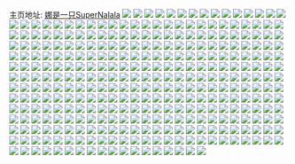主页地址: [娜是一只SuperNalala](https://weibo.com/u/2623851935) 
![](https://wx4.sinaimg.cn/mw2000/9c64cd9fly1geqn55z1kbj20u0140wn1.jpg) 
![](https://wx4.sinaimg.cn/mw2000/9c64cd9fly1geqn56fq9wj20u0140k33.jpg) 
![](https://wx4.sinaimg.cn/mw2000/9c64cd9fly1gepjshmmgtj20u00zegtj.jpg) 
![](https://wx4.sinaimg.cn/mw2000/9c64cd9fly1gepjjp01wyj20u01400x7.jpg) 
![](https://wx4.sinaimg.cn/mw2000/9c64cd9fly1geon6hy53ij208o05sgls.jpg) 
![](https://wx4.sinaimg.cn/mw2000/9c64cd9fly1geo6ir00fnj20u0140tit.jpg) 
![](https://wx4.sinaimg.cn/mw2000/9c64cd9fly1gem2heku8uj206o08wwep.jpg) 
![](https://wx4.sinaimg.cn/mw2000/9c64cd9fly1geirveko47j20u0140gsu.jpg) 
![](https://wx4.sinaimg.cn/mw2000/9c64cd9fly1gehz8tb50pj20yi0lk0wb.jpg) 
![](https://wx4.sinaimg.cn/mw2000/9c64cd9fly1gehigkss5hj21jk2227wh.jpg) 
![](https://wx4.sinaimg.cn/mw2000/9c64cd9fly1gehibymqsnj21400u0dst.jpg) 
![](https://wx4.sinaimg.cn/mw2000/9c64cd9fly1gehibz0zm6j20u0140qeb.jpg) 
![](https://wx4.sinaimg.cn/mw2000/9c64cd9fly1gehibz9au1j20u0140gye.jpg) 
![](https://wx4.sinaimg.cn/mw2000/9c64cd9fly1gehia9oci5j20u013yq70.jpg) 
![](https://wx4.sinaimg.cn/mw2000/9c64cd9fly1gegptzfclgj21400u041i.jpg) 
![](https://wx4.sinaimg.cn/mw2000/9c64cd9fly1gegpsgjul2j20u0140di4.jpg) 
![](https://wx4.sinaimg.cn/mw2000/9c64cd9fly1gegpshoxnyj20u0140tb0.jpg) 
![](https://wx4.sinaimg.cn/mw2000/9c64cd9fly1gegpsfl6uij20u0140jtt.jpg) 
![](https://wx4.sinaimg.cn/mw2000/9c64cd9fly1gegpsj08dgj20u014076r.jpg) 
![](https://wx4.sinaimg.cn/mw2000/9c64cd9fly1gegpqw1i6oj21400u0gmw.jpg) 
![](https://wx4.sinaimg.cn/mw2000/9c64cd9fly1gedrjt1z1cj20qo0qoae8.jpg) 
![](https://wx4.sinaimg.cn/mw2000/9c64cd9fly1gecui9kg7aj20u00jxtg6.jpg) 
![](https://wx4.sinaimg.cn/mw2000/9c64cd9fly1gecpfyuhvqj20b40gx0ta.jpg) 
![](https://wx4.sinaimg.cn/mw2000/9c64cd9fly1gec2zbhluaj23402c07kc.jpg) 
![](https://wx4.sinaimg.cn/mw2000/9c64cd9fly1gec2zd2ildj23402c0dsu.jpg) 
![](https://wx4.sinaimg.cn/mw2000/9c64cd9fly1gec2zeck91j23402c0dyc.jpg) 
![](https://wx4.sinaimg.cn/mw2000/9c64cd9fly1gec2zfpf8bj23402c0k77.jpg) 
![](https://wx4.sinaimg.cn/mw2000/9c64cd9fly1gec1ook9nqj23402c07q2.jpg) 
![](https://wx4.sinaimg.cn/mw2000/9c64cd9fly1gec1omyvdzj23402c0e5p.jpg) 
![](https://wx4.sinaimg.cn/mw2000/9c64cd9fly1gec1oq0prhj23402c07p6.jpg) 
![](https://wx4.sinaimg.cn/mw2000/9c64cd9fly1geayb0kpdsj2036036q2t.jpg) 
![](https://wx4.sinaimg.cn/mw2000/9c64cd9fly1geay9xv1agj2036036t8k.jpg) 
![](https://wx4.sinaimg.cn/mw2000/9c64cd9fly1geabefwgkwj20m20dm0th.jpg) 
![](https://wx4.sinaimg.cn/mw2000/9c64cd9fly1geabc6nnj6j21600u0tcz.jpg) 
![](https://wx4.sinaimg.cn/mw2000/9c64cd9fly1geabc697moj210u0u0tcf.jpg) 
![](https://wx4.sinaimg.cn/mw2000/9c64cd9fly1ge9w1vzzqtj21600u076n.jpg) 
![](https://wx4.sinaimg.cn/mw2000/9c64cd9fly1ge9w1xay5dj210u0u0wgl.jpg) 
![](https://wx4.sinaimg.cn/mw2000/9c64cd9fly1ge7zapw1yoj20m20dm0th.jpg) 
![](https://wx4.sinaimg.cn/mw2000/9c64cd9fly1ge63v7jmfwj208o05sglq.jpg) 
![](https://wx4.sinaimg.cn/mw2000/9c64cd9fly1ge63r77wy5j208o05s74n.jpg) 
![](https://wx4.sinaimg.cn/mw2000/9c64cd9fly1ge55sez5ecj21nv27tkjl.jpg) 
![](https://wx4.sinaimg.cn/mw2000/9c64cd9fly1ge55shlvyhj21nv27te81.jpg) 
![](https://wx4.sinaimg.cn/mw2000/9c64cd9fly1ge55sj76iij21nv27tnpd.jpg) 
![](https://wx4.sinaimg.cn/mw2000/9c64cd9fly1ge55sdjbmdj21nv27tnpd.jpg) 
![](https://wx4.sinaimg.cn/mw2000/9c64cd9fly1ge55skcrmej21nv27thdt.jpg) 
![](https://wx4.sinaimg.cn/mw2000/9c64cd9fly1ge55slmsinj21nv27tkjl.jpg) 
![](https://wx4.sinaimg.cn/mw2000/9c64cd9fly1ge55smz4wrj21nv27t7wh.jpg) 
![](https://wx4.sinaimg.cn/mw2000/9c64cd9fly1ge55snss93j21nv27t1kx.jpg) 
![](https://wx4.sinaimg.cn/mw2000/9c64cd9fly1ge55sox7k0j21nv27tb29.jpg) 
![](https://wx4.sinaimg.cn/mw2000/9c64cd9fly1ge44qv7cdaj208o05sdfx.jpg) 
![](https://wx4.sinaimg.cn/mw2000/9c64cd9fly1ge44ny7m4lj208o05st8x.jpg) 
![](https://wx4.sinaimg.cn/mw2000/9c64cd9fly1ge276lqjuvj20yi0lkgqo.jpg) 
![](https://wx4.sinaimg.cn/mw2000/9c64cd9fly1ge1mb52jcwj21sg2dskjq.jpg) 
![](https://wx4.sinaimg.cn/mw2000/9c64cd9fly1ge1mb7q5nmj22ds1sge86.jpg) 
![](https://wx4.sinaimg.cn/mw2000/9c64cd9fly1ge1mbae1bsj22ds1sge86.jpg) 
![](https://wx4.sinaimg.cn/mw2000/9c64cd9fly1ge1mb26blfj22ds1sg7wm.jpg) 
![](https://wx4.sinaimg.cn/mw2000/9c64cd9fly1gdzw47lghbj208o05saa8.jpg) 
![](https://wx4.sinaimg.cn/mw2000/9c64cd9fly1gdzfylc8kgj215s114wv3.jpg) 
![](https://wx4.sinaimg.cn/mw2000/9c64cd9fly1gdzfynb4c6j21q11jk4qp.jpg) 
![](https://wx4.sinaimg.cn/mw2000/9c64cd9fly1gdzfyoawp7j21vz1mz7wh.jpg) 
![](https://wx4.sinaimg.cn/mw2000/9c64cd9fly1gdzfypaumej21cp15jwz2.jpg) 
![](https://wx4.sinaimg.cn/mw2000/9c64cd9fly1gdx6g6hs6hj205k05ka9x.jpg) 
![](https://wx4.sinaimg.cn/mw2000/9c64cd9fly1gdwmso2m61j20b40gx74w.jpg) 
![](https://wx4.sinaimg.cn/mw2000/9c64cd9fly1gdwmqnoiucj20u0140gvw.jpg) 
![](https://wx4.sinaimg.cn/mw2000/9c64cd9fly1gdvqa5m8zrj20yi0lkgqo.jpg) 
![](https://wx4.sinaimg.cn/mw2000/9c64cd9fly1gdvdi1inm5j20u0140wob.jpg) 
![](https://wx4.sinaimg.cn/mw2000/9c64cd9fly1gdvdg2kze6j20u01sfncd.jpg) 
![](https://wx4.sinaimg.cn/mw2000/9c64cd9fly1gdvd4y8qctj20u00vpadc.jpg) 
![](https://wx4.sinaimg.cn/mw2000/9c64cd9fly1gdvd2vt1rdj20go0euabl.jpg) 
![](https://wx4.sinaimg.cn/mw2000/9c64cd9fly1gdvcyyef6aj20u01cyakh.jpg) 
![](https://wx4.sinaimg.cn/mw2000/9c64cd9fly1gdvcyypxsrj20u013yais.jpg) 
![](https://wx4.sinaimg.cn/mw2000/9c64cd9fly1gduebvcdt4j20c30gmjss.jpg) 
![](https://wx4.sinaimg.cn/mw2000/9c64cd9fly1gdtf1ucacyj20u0140tjp.jpg) 
![](https://wx4.sinaimg.cn/mw2000/9c64cd9fly1gdtf1tyectj20u0140n8h.jpg) 
![](https://wx4.sinaimg.cn/mw2000/9c64cd9fly1gdtf1uoh2cj20u014048v.jpg) 
![](https://wx4.sinaimg.cn/mw2000/9c64cd9fly1gdtf0hr3woj213y0tydsj.jpg) 
![](https://wx4.sinaimg.cn/mw2000/9c64cd9fly1gdtf0qmetsj213y0u0k2b.jpg) 
![](https://wx4.sinaimg.cn/mw2000/9c64cd9fly1gdsyhjovnlj20u010gwkm.jpg) 
![](https://wx4.sinaimg.cn/mw2000/9c64cd9fly1gdsyhj9c1zj20u00w5gqx.jpg) 
![](https://wx4.sinaimg.cn/mw2000/9c64cd9fly1gdsyhk0j2zj21400u0q7x.jpg) 
![](https://wx4.sinaimg.cn/mw2000/9c64cd9fly1gdsyhkd3aij21400u00ys.jpg) 
![](https://wx4.sinaimg.cn/mw2000/9c64cd9fly1gdsyhkte0kj21400u0wi7.jpg) 
![](https://wx4.sinaimg.cn/mw2000/9c64cd9fly1gdsyhla1c8j21400u0n24.jpg) 
![](https://wx4.sinaimg.cn/mw2000/9c64cd9fly1gdsygivmf7j20c81r6wmq.jpg) 
![](https://wx4.sinaimg.cn/mw2000/9c64cd9fly1gdr9u0zq4rj20k00zke65.jpg) 
![](https://wx4.sinaimg.cn/mw2000/9c64cd9fly1gdnvobzcrrj20ty13ykjl.jpg) 
![](https://wx4.sinaimg.cn/mw2000/9c64cd9fly1gdkg6pif5fj2062042wei.jpg) 
![](https://wx4.sinaimg.cn/mw2000/9c64cd9fly1gdkfp615owj20mi0u04lg.jpg) 
![](https://wx4.sinaimg.cn/mw2000/9c64cd9fly1gdkfl76unxj20m90ivwvi.jpg) 
![](https://wx4.sinaimg.cn/mw2000/9c64cd9fly1gdkfjimf5rj20nh15qteg.jpg) 
![](https://wx4.sinaimg.cn/mw2000/9c64cd9fly1gdi6p8bxn7j20hs0og414.jpg) 
![](https://wx4.sinaimg.cn/mw2000/9c64cd9fly1gdi6ns9wi2j20v915ohdt.jpg) 
![](https://wx4.sinaimg.cn/mw2000/9c64cd9fly1gdi5irspbsj20rs1f6q8s.jpg) 
![](https://wx4.sinaimg.cn/mw2000/9c64cd9fly1gdht73jk92j20k00zktdu.jpg) 
![](https://wx4.sinaimg.cn/mw2000/9c64cd9fly1gdgy9qk54cj20ec0ao0u8.jpg) 
![](https://wx4.sinaimg.cn/mw2000/9c64cd9fly1gdgy5r5a3kj20u013ywko.jpg) 
![](https://wx4.sinaimg.cn/mw2000/9c64cd9fly1gdgy16o18gj20u00u0qo5.jpg) 
![](https://wx4.sinaimg.cn/mw2000/9c64cd9fly1gdgxunot6pj20u0140kjl.jpg) 
![](https://wx4.sinaimg.cn/mw2000/9c64cd9fly1gdgxh5r45nj23402c0kes.jpg) 
![](https://wx4.sinaimg.cn/mw2000/9c64cd9fly1gdgwpcmcg2j20u0190taf.jpg) 
![](https://wx4.sinaimg.cn/mw2000/9c64cd9fly1gdgwkolqdqj216o0ty1kx.jpg) 
![](https://wx4.sinaimg.cn/mw2000/9c64cd9fly1gdgwaio81hj20u01407wh.jpg) 
![](https://wx4.sinaimg.cn/mw2000/9c64cd9fly1gdgw80uj6jj20u01404qp.jpg) 
![](https://wx4.sinaimg.cn/mw2000/9c64cd9fly1gdgwf9kc15j20ty13kkjl.jpg) 
![](https://wx4.sinaimg.cn/mw2000/9c64cd9fly1gdgw0csnn0j20u013wqv5.jpg) 
![](https://wx4.sinaimg.cn/mw2000/9c64cd9fly1gdgvs0nzuxj20ty13yhdt.jpg) 
![](https://wx4.sinaimg.cn/mw2000/9c64cd9fly1gdgvpgs3ehj207i07i3z7.jpg) 
![](https://wx4.sinaimg.cn/mw2000/9c64cd9fly1gdgvnig5rgj21gn1mg4qp.jpg) 
![](https://wx4.sinaimg.cn/mw2000/9c64cd9fly1gdfuz89p2hj20yi0lk0wb.jpg) 
![](https://wx4.sinaimg.cn/mw2000/9c64cd9fly1gdf2ca73xij20rs0sy0yz.jpg) 
![](https://wx4.sinaimg.cn/mw2000/9c64cd9fly1gda3dnwe62j20m80et775.jpg) 
![](https://wx4.sinaimg.cn/mw2000/9c64cd9fly1gd9nkgyegaj2036036web.jpg) 
![](https://wx4.sinaimg.cn/mw2000/9c64cd9fly1gd9mqp1lwfj20c408a3yq.jpg) 
![](https://wx4.sinaimg.cn/mw2000/9c64cd9fly1gd9moemwuyj20xc0ktgq6.jpg) 
![](https://wx4.sinaimg.cn/mw2000/9c64cd9fly1gd9mnywr7mj20go0a0jsb.jpg) 
![](https://wx4.sinaimg.cn/mw2000/9c64cd9fly1gd5ckb2b3sj20td17ckc6.jpg) 
![](https://wx4.sinaimg.cn/mw2000/9c64cd9fly1gd5cja796xj22c0340npd.jpg) 
![](https://wx4.sinaimg.cn/mw2000/9c64cd9fly1gd5ciqowd5j20kq0e6myw.jpg) 
![](https://wx4.sinaimg.cn/mw2000/9c64cd9fly1gcxrjmzzd2j20u01407gc.jpg) 
![](https://wx4.sinaimg.cn/mw2000/9c64cd9fly1gcxqf5p66oj20u016947i.jpg) 
![](https://wx4.sinaimg.cn/mw2000/9c64cd9fly1gcuphabarrj21400slncw.jpg) 
![](https://wx4.sinaimg.cn/mw2000/9c64cd9fly1gctw25m0wnj20zi0kaq6x.jpg) 
![](https://wx4.sinaimg.cn/mw2000/9c64cd9fly1gcqtjzdmt1j20dw07cgma.jpg) 
![](https://wx4.sinaimg.cn/mw2000/9c64cd9fly1gco5qlz5itj20dw07cgma.jpg) 
![](https://wx4.sinaimg.cn/mw2000/9c64cd9fly1gcnxu9s8glj21nv27t1ky.jpg) 
![](https://wx4.sinaimg.cn/mw2000/9c64cd9fly1gckcewjkamj20u0140wp2.jpg) 
![](https://wx4.sinaimg.cn/mw2000/9c64cd9fly1gckc2h26m9j20yi0pwn0e.jpg) 
![](https://wx4.sinaimg.cn/mw2000/9c64cd9fly1gcj02rtltlj20hs0cp0td.jpg) 
![](https://wx4.sinaimg.cn/mw2000/9c64cd9fly1gcizsh5e08j20yi04kdfs.jpg) 
![](https://wx4.sinaimg.cn/mw2000/9c64cd9fly1gchwgb2g06j20hs0og0ws.jpg) 
![](https://wx4.sinaimg.cn/mw2000/9c64cd9fly1gchwccip0ej20q40jndis.jpg) 
![](https://wx4.sinaimg.cn/mw2000/9c64cd9fly1gchvc6fkhkj20m80m875r.jpg) 
![](https://wx4.sinaimg.cn/mw2000/9c64cd9fly1gchvc6psltj20u00u0q8s.jpg) 
![](https://wx4.sinaimg.cn/mw2000/9c64cd9fly1gc8yftwexdj20rs23kto7.jpg) 
![](https://wx4.sinaimg.cn/mw2000/9c64cd9fly1gc8ycdnjzdj20lm0f0q4a.jpg) 
![](https://wx4.sinaimg.cn/mw2000/9c64cd9fly1gc8v86xwpcj21nv27t1ky.jpg) 
![](https://wx4.sinaimg.cn/mw2000/9c64cd9fly1gc58gb50ryj20pc06ywf6.jpg) 
![](https://wx4.sinaimg.cn/mw2000/9c64cd9fly1gc57af39kdj21hc0u0424.jpg) 
![](https://wx4.sinaimg.cn/mw2000/9c64cd9fly1gc578cu7gxj20i90aawfa.jpg) 
![](https://wx4.sinaimg.cn/mw2000/9c64cd9fly1gbrwulwbdnj20u00u0gv3.jpg) 
![](https://wx4.sinaimg.cn/mw2000/9c64cd9fly1gbrx1ur7lij20qo0hsgpq.jpg) 
![](https://wx4.sinaimg.cn/mw2000/9c64cd9fly1gbrx1ssygvj20hs0bvmy9.jpg) 
![](https://wx4.sinaimg.cn/mw2000/9c64cd9fly1gbrx1txmpmj20u014014y.jpg) 
![](https://wx4.sinaimg.cn/mw2000/9c64cd9fly1gbrx1zg2ckj20u014077s.jpg) 
![](https://wx4.sinaimg.cn/mw2000/9c64cd9fly1gbrx1v980sj20hs0bdgwn.jpg) 
![](https://wx4.sinaimg.cn/mw2000/9c64cd9fly1gbrx1yywh3j20u0140tfr.jpg) 
![](https://wx4.sinaimg.cn/mw2000/9c64cd9fly1gbrx1ygz7ej20u011ie82.jpg) 
![](https://wx4.sinaimg.cn/mw2000/9c64cd9fly1gbrx1zqcagj20h80myjui.jpg) 
![](https://wx4.sinaimg.cn/mw2000/9c64cd9fly1gbkxsts254j20v90v9x6p.jpg) 
![](https://wx4.sinaimg.cn/mw2000/9c64cd9fly1gbg714ao6wj20hs0oo0ts.jpg) 
![](https://wx4.sinaimg.cn/mw2000/9c64cd9fly1gbe13siztej20p50ru7px.jpg) 
![](https://wx4.sinaimg.cn/mw2000/9c64cd9fly1gat19zl31lj20v91vo4qp.jpg) 
![](https://wx4.sinaimg.cn/mw2000/9c64cd9fly1gat19yjtc2j20v91vo4q5.jpg) 
![](https://wx4.sinaimg.cn/mw2000/9c64cd9fly1gae2bc60zdj20tu13ux6p.jpg) 
![](https://wx4.sinaimg.cn/mw2000/9c64cd9fly1g15jc0ajcvj20hs09w0th.jpg) 
![](https://wx4.sinaimg.cn/mw2000/9c64cd9fly1g0su6i3njfj20qs0zq14q.jpg) 
![](https://wx4.sinaimg.cn/mw2000/9c64cd9fly1g0su59z6hvj214l0u047h.jpg) 
![](https://wx4.sinaimg.cn/mw2000/9c64cd9fly1g0su5aephzj21730tzthd.jpg) 
![](https://wx4.sinaimg.cn/mw2000/9c64cd9fly1g0su5apls0j21400u00zf.jpg) 
![](https://wx4.sinaimg.cn/mw2000/9c64cd9fly1g0su59b2iqj21400u0q9o.jpg) 
![](https://wx4.sinaimg.cn/mw2000/9c64cd9fly1g04krfrczuj20u80hedjc.jpg) 
![](https://wx4.sinaimg.cn/mw2000/9c64cd9fly1g02wuwyaz4j20hs0bvwfx.jpg) 
![](https://wx4.sinaimg.cn/mw2000/9c64cd9fly1fxpqcp6a3fj20ca0cv0td.jpg) 
![](https://wx4.sinaimg.cn/mw2000/9c64cd9fly1fxoykz1973j20e609gmy4.jpg) 
![](https://wx4.sinaimg.cn/mw2000/9c64cd9fgy1fxde8rzdl9j20i50a8ab0.jpg) 
![](https://wx4.sinaimg.cn/mw2000/9c64cd9fgy1fxb59za2lxj20qo0zkn1i.jpg) 
![](https://wx4.sinaimg.cn/mw2000/9c64cd9fgy1fxb09u7yd4j20zk0k00yz.jpg) 
![](https://wx4.sinaimg.cn/mw2000/9c64cd9fgy1fxaumndsefj20k00zkn55.jpg) 
![](https://wx4.sinaimg.cn/mw2000/9c64cd9fgy1fxaum3lpflj20zk0k0116.jpg) 
![](https://wx4.sinaimg.cn/mw2000/9c64cd9fgy1fxaum2132zj20k00zkae0.jpg) 
![](https://wx4.sinaimg.cn/mw2000/9c64cd9fgy1fxau5ugmywj20zk0k0agq.jpg) 
![](https://wx4.sinaimg.cn/mw2000/9c64cd9fgy1fxau56n8wrj20k00zkdjw.jpg) 
![](https://wx4.sinaimg.cn/mw2000/9c64cd9fgy1fxau4vs8q2j20k00zkaed.jpg) 
![](https://wx4.sinaimg.cn/mw2000/9c64cd9fgy1fwq8y0okrzj20qo0qogrw.jpg) 
![](https://wx4.sinaimg.cn/mw2000/9c64cd9fgy1fwot9xyfl6j20qo1bfk5m.jpg) 
![](https://wx4.sinaimg.cn/mw2000/9c64cd9fgy1fubncuqv59j20qo0xtdnu.jpg) 
![](https://wx4.sinaimg.cn/mw2000/9c64cd9fgy1ft61puuewoj20hs09p0to.jpg) 
![](https://wx4.sinaimg.cn/mw2000/9c64cd9fgy1frr7j3k3h3j20qo1bf4b2.jpg) 
![](https://wx4.sinaimg.cn/mw2000/9c64cd9fgy1frjx1zf96jj2036036749.jpg) 
![](https://wx4.sinaimg.cn/mw2000/9c64cd9fgy1frfrq6xbrwj20hs0acgm5.jpg) 
![](https://wx4.sinaimg.cn/mw2000/9c64cd9fgy1frfbpxv4ygj20hs0d8t9y.jpg) 
![](https://wx4.sinaimg.cn/mw2000/9c64cd9fgy1frboobez9lj20dc0dcgmu.jpg) 
![](https://wx4.sinaimg.cn/mw2000/9c64cd9fgy1fqzg3agn8tj20ku0vs0xl.jpg) 
![](https://wx4.sinaimg.cn/mw2000/9c64cd9fgy1fqzg3beskzj20ku0vsq76.jpg) 
![](https://wx4.sinaimg.cn/mw2000/9c64cd9fgy1fqzg3d7obpj20ku0vs78u.jpg) 
![](https://wx4.sinaimg.cn/mw2000/9c64cd9fly1fqsod97yssj21900u0gtb.jpg) 
![](https://wx4.sinaimg.cn/mw2000/9c64cd9fly1fqsncw76ujj20v815ou0x.jpg) 
![](https://wx4.sinaimg.cn/mw2000/9c64cd9fly1fqsnd5b8xyj20v80ng4qp.jpg) 
![](https://wx4.sinaimg.cn/mw2000/9c64cd9fgy1fqrcq5an6yj20c8085gmr.jpg) 
![](https://wx4.sinaimg.cn/mw2000/9c64cd9fgy1fqrcicevvcj20zk0hkte8.jpg) 
![](https://wx4.sinaimg.cn/mw2000/9c64cd9fgy1fqqvqyz9bmj20qo1bftg9.jpg) 
![](https://wx4.sinaimg.cn/mw2000/9c64cd9fly1fqjk3f6lt1j208c08c74h.jpg) 
![](https://wx4.sinaimg.cn/mw2000/9c64cd9fgy1fqj9qmqjw4j20gs0d7tby.jpg) 
![](https://wx4.sinaimg.cn/mw2000/9c64cd9fgy1fqitamxq8lj20qo1bfqb9.jpg) 
![](https://wx4.sinaimg.cn/mw2000/9c64cd9fgy1fqitaohifmj20qo1bf46x.jpg) 
![](https://wx4.sinaimg.cn/mw2000/9c64cd9fgy1fqi6dbmo4pj202o02o3yb.jpg) 
![](https://wx4.sinaimg.cn/mw2000/9c64cd9fgy1fqhu0kajdej20ae06u0te.jpg) 
![](https://wx4.sinaimg.cn/mw2000/9c64cd9fgy1fqh78opi20j20qo1bfn1w.jpg) 
![](https://wx4.sinaimg.cn/mw2000/9c64cd9fgy1fqh56vuw3gj20ku1120v1.jpg) 
![](https://wx4.sinaimg.cn/mw2000/9c64cd9fgy1fqh4qxetuzj20j60y2gnd.jpg) 
![](https://wx4.sinaimg.cn/mw2000/9c64cd9fgy1fqfterotkdj20ku110410.jpg) 
![](https://wx4.sinaimg.cn/mw2000/9c64cd9fgy1fqe749c2gaj20ku112wj1.jpg) 
![](https://wx4.sinaimg.cn/mw2000/9c64cd9fgy1fqe74dfzqgj21120ku0ze.jpg) 
![](https://wx4.sinaimg.cn/mw2000/9c64cd9fgy1fqe74edj8zj21120ku0yo.jpg) 
![](https://wx4.sinaimg.cn/mw2000/9c64cd9fgy1fqe74fchjdj20ku112wk7.jpg) 
![](https://wx4.sinaimg.cn/mw2000/9c64cd9fgy1fqe7482yf0j20ku112tdp.jpg) 
![](https://wx4.sinaimg.cn/mw2000/9c64cd9fgy1fqe74gde9dj21120ku0yg.jpg) 
![](https://wx4.sinaimg.cn/mw2000/9c64cd9fgy1fqe74i4hevj21120kuafi.jpg) 
![](https://wx4.sinaimg.cn/mw2000/9c64cd9fgy1fqe74j3jejj21120kute8.jpg) 
![](https://wx4.sinaimg.cn/mw2000/9c64cd9fgy1fqe74k23d5j20ku112n30.jpg) 
![](https://wx4.sinaimg.cn/mw2000/9c64cd9fgy1fqe71n2a73j20rs0kun1g.jpg) 
![](https://wx4.sinaimg.cn/mw2000/9c64cd9fgy1fqe712rtlej20ae06u0te.jpg) 
![](https://wx4.sinaimg.cn/mw2000/9c64cd9fgy1fqe6xjc8z0j20ku0vtwix.jpg) 
![](https://wx4.sinaimg.cn/mw2000/9c64cd9fgy1fq9imrekk6j20dd064aa9.jpg) 
![](https://wx4.sinaimg.cn/mw2000/9c64cd9fgy1fq8teyrcyij20g60tl78j.jpg) 
![](https://wx4.sinaimg.cn/mw2000/9c64cd9fgy1fq8m5w1siej20j60b474q.jpg) 
![](https://wx4.sinaimg.cn/mw2000/9c64cd9fgy1fq7e7jfybcj20h20j4jt0.jpg) 
![](https://wx4.sinaimg.cn/mw2000/9c64cd9fgy1fq6q7enyh5j20qo0zkq9u.jpg) 
![](https://wx4.sinaimg.cn/mw2000/9c64cd9fgy1fq6le7mdn5j20yi0lq0y8.jpg) 
![](https://wx4.sinaimg.cn/mw2000/9c64cd9fgy1fq6ldlx0f1j20qo0qoq67.jpg) 
![](https://wx4.sinaimg.cn/mw2000/9c64cd9fgy1fq60as5xu7j20nh0kudhx.jpg) 
![](https://wx4.sinaimg.cn/mw2000/9c64cd9fgy1fq5z0m4rxyj20pm0kuacb.jpg) 
![](https://wx4.sinaimg.cn/mw2000/9c64cd9fly1fq443836vij20iy09u0tl.jpg) 
![](https://wx4.sinaimg.cn/mw2000/9c64cd9fgy1fq2tk9wpmgj21130qo7ct.jpg) 
![](https://wx4.sinaimg.cn/mw2000/9c64cd9fgy1fq2tkbha05j21bf0qo7f9.jpg) 
![](https://wx4.sinaimg.cn/mw2000/9c64cd9fgy1fq2tkd0zrxj20qo1bfqei.jpg) 
![](https://wx4.sinaimg.cn/mw2000/9c64cd9fgy1fq2tkep0ikj20vr0qoahw.jpg) 
![](https://wx4.sinaimg.cn/mw2000/9c64cd9fgy1fq2tkg45ksj215n0qn7e7.jpg) 
![](https://wx4.sinaimg.cn/mw2000/9c64cd9fgy1fq2tkhp29yj21bf0qogz1.jpg) 
![](https://wx4.sinaimg.cn/mw2000/9c64cd9fgy1fq2tk8j7y2j21bf0qo15v.jpg) 
![](https://wx4.sinaimg.cn/mw2000/9c64cd9fgy1fq2tkj9xqyj20qo1bfk3a.jpg) 
![](https://wx4.sinaimg.cn/mw2000/9c64cd9fgy1fq2tkkyq0jj20qo1bfk2r.jpg) 
![](https://wx4.sinaimg.cn/mw2000/9c64cd9fly1fq22mnm58fj20yj0kuaef.jpg) 
![](https://wx4.sinaimg.cn/mw2000/9c64cd9fgy1fpzkefaitfj20hp0btjt8.jpg) 
![](https://wx4.sinaimg.cn/mw2000/9c64cd9fgy1fpyp7dehudj20ku112795.jpg) 
![](https://wx4.sinaimg.cn/mw2000/9c64cd9fly1fpwtow8k11j205k04zwei.jpg) 
![](https://wx4.sinaimg.cn/mw2000/9c64cd9fly1fpwswts1z9j20qo0qoq68.jpg) 
![](https://wx4.sinaimg.cn/mw2000/9c64cd9fgy1fpvr05hh5bj20qo0qoq8b.jpg) 
![](https://wx4.sinaimg.cn/mw2000/9c64cd9fgy1fpui2xw5lwj20v90kujvb.jpg) 
![](https://wx4.sinaimg.cn/mw2000/9c64cd9fgy1fpuhv5e4zaj202o02o743.jpg) 
![](https://wx4.sinaimg.cn/mw2000/9c64cd9fgy1fptudznl0nj20g00alwf1.jpg) 
![](https://wx4.sinaimg.cn/mw2000/9c64cd9fgy1fptndtlkmrj20qo0qowl5.jpg) 
![](https://wx4.sinaimg.cn/mw2000/9c64cd9fgy1fpte96kf5aj20qo1bf49w.jpg) 
![](https://wx4.sinaimg.cn/mw2000/9c64cd9fgy1fpsm3e1jnyj20hs0buq3g.jpg) 
![](https://wx4.sinaimg.cn/mw2000/9c64cd9fgy1fpr25ukmcyj20ku112jui.jpg) 
![](https://wx4.sinaimg.cn/mw2000/9c64cd9fgy1fpr25votb7j20ku112gq3.jpg) 
![](https://wx4.sinaimg.cn/mw2000/9c64cd9fgy1fpr25wwsnij20ku1120xc.jpg) 
![](https://wx4.sinaimg.cn/mw2000/9c64cd9fgy1fpr25tmc3hj20ku112wis.jpg) 
![](https://wx4.sinaimg.cn/mw2000/9c64cd9fgy1fpovh0gelpj20qo0qoqag.jpg) 
![](https://wx4.sinaimg.cn/mw2000/9c64cd9fgy1fpnunb47uaj20qo0zkthb.jpg) 
![](https://wx4.sinaimg.cn/mw2000/9c64cd9fgy1fpnunczpfjj20qo0zkk99.jpg) 
![](https://wx4.sinaimg.cn/mw2000/9c64cd9fgy1fpnunf0r75j20zk0qo4fc.jpg) 
![](https://wx4.sinaimg.cn/mw2000/9c64cd9fgy1fpnungr82mj20zk0qok1q.jpg) 
![](https://wx4.sinaimg.cn/mw2000/9c64cd9fgy1fpnuniaiaaj20zk0qo7dv.jpg) 
![](https://wx4.sinaimg.cn/mw2000/9c64cd9fgy1fpnunk1qc2j20zk0qo160.jpg) 
![](https://wx4.sinaimg.cn/mw2000/9c64cd9fgy1fpnunllzwrj20qo0zktgp.jpg) 
![](https://wx4.sinaimg.cn/mw2000/9c64cd9fgy1fpnunnk474j20qo0zk18k.jpg) 
![](https://wx4.sinaimg.cn/mw2000/9c64cd9fgy1fpnunpqu4wj20qo0zk4fd.jpg) 
![](https://wx4.sinaimg.cn/mw2000/9c64cd9fgy1fpn4tlllkqj20ku1120wa.jpg) 
![](https://wx4.sinaimg.cn/mw2000/9c64cd9fgy1fpn4gjfvqtj20dd0b03zj.jpg) 
![](https://wx4.sinaimg.cn/mw2000/9c64cd9fgy1fpmxcjtuxzj20ku112n3c.jpg) 
![](https://wx4.sinaimg.cn/mw2000/9c64cd9fgy1fpmxclmo1sj20ku0rsgsh.jpg) 
![](https://wx4.sinaimg.cn/mw2000/9c64cd9fgy1fpmxcneoauj20ku0rsn3m.jpg) 
![](https://wx4.sinaimg.cn/mw2000/9c64cd9fgy1fpmxcos85rj20ku0rsn39.jpg) 
![](https://wx4.sinaimg.cn/mw2000/9c64cd9fgy1fpmxcqcaejj20ku0rstd2.jpg) 
![](https://wx4.sinaimg.cn/mw2000/9c64cd9fgy1fpmxcs8ysyj20ku0rsdns.jpg) 
![](https://wx4.sinaimg.cn/mw2000/9c64cd9fgy1fpmxcu6afqj20ku0rsdnh.jpg) 
![](https://wx4.sinaimg.cn/mw2000/9c64cd9fgy1fpmxcid1t2j20ku0rs462.jpg) 
![](https://wx4.sinaimg.cn/mw2000/9c64cd9fgy1fpmxcw2cicj20ku0rs7b7.jpg) 
![](https://wx4.sinaimg.cn/mw2000/9c64cd9fgy1fpmmvcw596j210r0kugqu.jpg) 
![](https://wx4.sinaimg.cn/mw2000/9c64cd9fgy1fpllrlxvtcj20ku0kugq0.jpg) 
![](https://wx4.sinaimg.cn/mw2000/9c64cd9fgy1fpllrneij1j20ku0rsn31.jpg) 
![](https://wx4.sinaimg.cn/mw2000/9c64cd9fgy1fpllrpfcvmj20ku0rs46c.jpg) 
![](https://wx4.sinaimg.cn/mw2000/9c64cd9fgy1fpllrr6vxpj20ku112tex.jpg) 
![](https://wx4.sinaimg.cn/mw2000/9c64cd9fgy1fpllrshcacj20v60kujv6.jpg) 
![](https://wx4.sinaimg.cn/mw2000/9c64cd9fgy1fpllru7lwwj21120kuagy.jpg) 
![](https://wx4.sinaimg.cn/mw2000/9c64cd9fgy1fpllrw855zj20ku112gt4.jpg) 
![](https://wx4.sinaimg.cn/mw2000/9c64cd9fgy1fpllrxsq9kj20ku0rsgr8.jpg) 
![](https://wx4.sinaimg.cn/mw2000/9c64cd9fgy1fpllrzxcj4j20ku0rs11s.jpg) 
![](https://wx4.sinaimg.cn/mw2000/9c64cd9fgy1fplige5tqcj20ku0rsjwo.jpg) 
![](https://wx4.sinaimg.cn/mw2000/9c64cd9fgy1fpligg115nj20ku0rsaft.jpg) 
![](https://wx4.sinaimg.cn/mw2000/9c64cd9fgy1fpligi76zcj20ku0rstff.jpg) 
![](https://wx4.sinaimg.cn/mw2000/9c64cd9fgy1fpligsvzc3j20ku0ku0vn.jpg) 
![](https://wx4.sinaimg.cn/mw2000/9c64cd9fgy1fplih86oyvj20rs0ku78h.jpg) 
![](https://wx4.sinaimg.cn/mw2000/9c64cd9fgy1fplih6jj81j20ku0rswie.jpg) 
![](https://wx4.sinaimg.cn/mw2000/9c64cd9fgy1fplh763f6dj20qo0zkgx5.jpg) 
![](https://wx4.sinaimg.cn/mw2000/9c64cd9fgy1fplh78a8cvj20qo0zktff.jpg) 
![](https://wx4.sinaimg.cn/mw2000/9c64cd9fgy1fplh7anordj20qo0zkk2a.jpg) 
![](https://wx4.sinaimg.cn/mw2000/9c64cd9fgy1fplh7cm6znj20qo0zkwld.jpg) 
![](https://wx4.sinaimg.cn/mw2000/9c64cd9fgy1fpldbwzp66j20qo1bfqft.jpg) 
![](https://wx4.sinaimg.cn/mw2000/9c64cd9fgy1fpldbyx5aqj20qo0zkn62.jpg) 
![](https://wx4.sinaimg.cn/mw2000/9c64cd9fgy1fpkg0axfvwj21120ku0z6.jpg) 
![](https://wx4.sinaimg.cn/mw2000/9c64cd9fgy1fpkg0cib3kj21120kuagy.jpg) 
![](https://wx4.sinaimg.cn/mw2000/9c64cd9fgy1fpkg0e0nefj21120kutf8.jpg) 
![](https://wx4.sinaimg.cn/mw2000/9c64cd9fgy1fpkg09hdtvj21120kudlv.jpg) 
![](https://wx4.sinaimg.cn/mw2000/9c64cd9fgy1fpkcfgoc6lj20ku0kudk5.jpg) 
![](https://wx4.sinaimg.cn/mw2000/9c64cd9fgy1fpk7qkfa8oj20hs0diq3f.jpg) 
![](https://wx4.sinaimg.cn/mw2000/9c64cd9fgy1fpk736kepmj20ku1120wa.jpg) 
![](https://wx4.sinaimg.cn/mw2000/9c64cd9fgy1fpjin7wnknj20ku0kuwiw.jpg) 
![](https://wx4.sinaimg.cn/mw2000/9c64cd9fgy1fpjfwf5qukj20ku112dsr.jpg) 
![](https://wx4.sinaimg.cn/mw2000/9c64cd9fgy1fpjfwgv20uj21120kuqa8.jpg) 
![](https://wx4.sinaimg.cn/mw2000/9c64cd9fgy1fpjfwil35dj20ku1127az.jpg) 
![](https://wx4.sinaimg.cn/mw2000/9c64cd9fgy1fpjfwd8ajrj20ku112gqa.jpg) 
![](https://wx4.sinaimg.cn/mw2000/9c64cd9fgy1fpjfwjut3jj20ku112tdu.jpg) 
![](https://wx4.sinaimg.cn/mw2000/9c64cd9fgy1fpjfwl7orxj20ku112tex.jpg) 
![](https://wx4.sinaimg.cn/mw2000/9c64cd9fgy1fpjflbde2dj21120kutgo.jpg) 
![](https://wx4.sinaimg.cn/mw2000/9c64cd9fgy1fpjfjkjucsj20rs0ku0yx.jpg) 
![](https://wx4.sinaimg.cn/mw2000/9c64cd9fgy1fpjfjlmjtoj20ku0rsdje.jpg) 
![](https://wx4.sinaimg.cn/mw2000/9c64cd9fgy1fpjfjmy6bej20rs0kudm2.jpg) 
![](https://wx4.sinaimg.cn/mw2000/9c64cd9fgy1fpjfjon7z5j20ku0ku7b6.jpg) 
![](https://wx4.sinaimg.cn/mw2000/9c64cd9fgy1fpjfjpzs13j20rs0ku44r.jpg) 
![](https://wx4.sinaimg.cn/mw2000/9c64cd9fgy1fpjfjrjjlkj20ku0rstei.jpg) 
![](https://wx4.sinaimg.cn/mw2000/9c64cd9fgy1fpjfjsuebmj20ku0rstcz.jpg) 
![](https://wx4.sinaimg.cn/mw2000/9c64cd9fgy1fpjfjulm8nj20ku0rs45v.jpg) 
![](https://wx4.sinaimg.cn/mw2000/9c64cd9fgy1fpjfjw38mrj20ku0rswkv.jpg) 
![](https://wx4.sinaimg.cn/mw2000/9c64cd9fgy1fpj67od0jzj20qo0qo49r.jpg) 
![](https://wx4.sinaimg.cn/mw2000/9c64cd9fgy1fph2vpxlcxj20ku0rs0xu.jpg) 
![](https://wx4.sinaimg.cn/mw2000/9c64cd9fgy1fph2vry7uej20ku0rsgp1.jpg) 
![](https://wx4.sinaimg.cn/mw2000/9c64cd9fgy1fph2yop9orj20ru0kute7.jpg) 
![](https://wx4.sinaimg.cn/mw2000/9c64cd9fgy1fph2vuqydxj20ku112gss.jpg) 
![](https://wx4.sinaimg.cn/mw2000/9c64cd9fgy1fph2wizkzgj20ku112gqo.jpg) 
![](https://wx4.sinaimg.cn/mw2000/9c64cd9fgy1fph2xt76zmj20ku112dij.jpg) 
![](https://wx4.sinaimg.cn/mw2000/9c64cd9fgy1fpfrdci4toj20ku112tco.jpg) 
![](https://wx4.sinaimg.cn/mw2000/9c64cd9fgy1fpfrddd8ouj20ku112n2m.jpg) 
![](https://wx4.sinaimg.cn/mw2000/9c64cd9fgy1fpesihs9fuj20a0064q36.jpg) 
![](https://wx4.sinaimg.cn/mw2000/9c64cd9fgy1fpesi9nzd6j20hs0dctbo.jpg) 
![](https://wx4.sinaimg.cn/mw2000/9c64cd9fgy1fpen33mba6j20k00uo79b.jpg) 
![](https://wx4.sinaimg.cn/mw2000/9c64cd9fgy1fpdmp6oskdj20qo0qoane.jpg) 
![](https://wx4.sinaimg.cn/mw2000/9c64cd9fly1fp5o6flqtxj20qo0qo44j.jpg) 
![](https://wx4.sinaimg.cn/mw2000/9c64cd9fgy1fp307d5be8j20hs0ee40x.jpg) 
![](https://wx4.sinaimg.cn/mw2000/9c64cd9fgy1fp1k5hh4r1j20qo0zkdmg.jpg) 
![](https://wx4.sinaimg.cn/mw2000/9c64cd9fgy1fp1k33qm2sj20qo0zk102.jpg) 
![](https://wx4.sinaimg.cn/mw2000/9c64cd9fgy1foxgvzsjpkj20ku0kuacq.jpg) 
